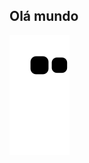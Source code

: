 ## Olá mundo

 
  ![Snake animation](https://github.com/rafaballerini/rafaballerini/blob/output/github-contribution-grid-snake.svg)
 
</div>
